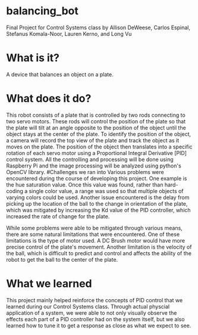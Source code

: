 # balancing_bot
Final Project for Control Systems class by Allison DeWeese, Carlos Espinal, Stefanus Komala-Noor, Lauren Kerno, and Long Vu
# What is it?
A device that balances an object on a plate.
# What does it do?
This robot consists of a plate that is controlled by two rods connecting to two servo motors. These rods will control the position of the plate so that the plate will tilt at an angle opposite to the position of the object until the object stays at the center of the plate. To identify the position of the object, a camera will record the top view of the plate and track the object as it moves on the plate. The position of the object then translates into a specific rotation of each servo motor using a Proportional Integral Derivative [PID] control system. All the controlling and processing will be done using Raspberry Pi and the image processing will be analyzed using python's OpenCV library.
#Challenges we ran into
Various problems were encountered during the course of developing this project. One example is the hue saturation value. Once this value was found, rather than hard-coding a single color value, a range was used so that multiple objects of varying colors could be used. Another issue encountered is the delay from picking up the location of the ball to the change in orientation of the plate, which was mitigated by increasing the Kd value of the PID controller, which increased the rate of change for the plate.

While some problems were able to be mitigated through various means, there are some natural limitations that were encountered. One of these limitations is the type of motor used. A DC Brush motor would have more precise control of the plate's movement. Another limitation is the velocity of the ball, which is difficult to predict and control and affects the ability of the robot to get the ball to the center of the plate.

# What we learned
This project mainly helped reinforce the concepts of PID control that we learned during our Control Systems class. Through actual physcial application of a system, we were able to not only visually observe the effects each part of a PID controller had on the system itself, but we also learned how to tune it to get a response as close as what we expect to see. 
